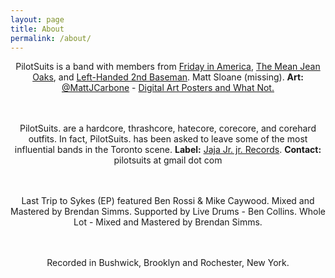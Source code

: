 ```yaml
---
layout: page
title: About
permalink: /about/
---
```

<center>
<p>
PilotSuits is a band with members from <a href="http://www.reverbnation.com/fridayinamerica" target="_blank"> Friday in America</a>, <a href="http://www.themeanjeanoaks.com" target="_blank">The Mean Jean Oaks</a>, and <a href="http://www.lh2b.bandcamp.com" target="_blank"> Left-Handed 2nd Baseman</a>. Matt Sloane (missing). <strong>Art:</strong><a href="https://twitter.com/mattjcarbone" target="_blank"> @MattJCarbone</a>  - <a href="https://www.flickr.com/gp/mattjcarbone/59m1a9"  target="_blank">Digital Art Posters and What Not.</a>
</br>
</br>
</br>

PilotSuits. are a hardcore, thrashcore, hatecore, corecore, and corehard outfits. In fact, PilotSuits. has been asked to leave some of the most influential bands in the Toronto scene. <strong>Label:</strong> <a href="http://jajajrjr.com" target="_blank">Jaja Jr. jr. Records</a>. <strong>Contact:</strong> pilotsuits at gmail dot com
</br>
</br>
</br>

Last Trip to Sykes (EP) featured Ben Rossi & Mike Caywood. 
Mixed and Mastered by Brendan Simms. 
Supported by Live Drums - Ben Collins.
Whole Lot - Mixed and Mastered by Brendan Simms.
</br>
</br>
</br>

Recorded in Bushwick, Brooklyn and Rochester, New York. </p></center>

